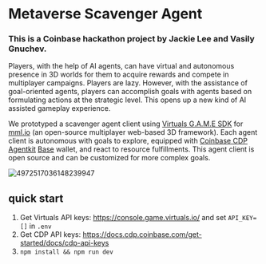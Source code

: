 # Metaverse Scavenger Agent
### This is a Coinbase hackathon project by Jackie Lee and Vasily Gnuchev.
Players, with the help of AI agents, can have virtual and autonomous presence in 3D worlds for them to acquire rewards and compete in multiplayer campaigns. Players are lazy. However, with the assistance of goal-oriented agents, players can accomplish goals with agents based on formulating actions at the strategic level. This opens up a new kind of AI assisted gameplay experience.

We prototyped a scavenger agent client using [Virtuals G.A.M.E SDK](https://github.com/game-by-virtuals) for [mml.io](http://mml.io) (an open-source multiplayer web-based 3D framework). Each agent client is autonomous with goals to explore, equipped with [Coinbase CDP Agentkit](https://github.com/coinbase/agentkit) [Base](https://www.base.org/build) wallet, and react to resource fulfillments. This agent client is open source and can be customized for more complex goals.

![4972517036148239947](https://github.com/user-attachments/assets/34692a8f-b0e4-41d9-b3ad-9a109468f10b)

## quick start
1. Get Virtuals API keys: https://console.game.virtuals.io/ and set `API_KEY=[]` in `.env`
2. Get CDP API keys: https://docs.cdp.coinbase.com/get-started/docs/cdp-api-keys
3. `npm install && npm run dev`
